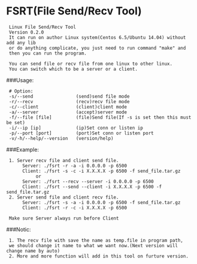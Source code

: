 FSRT(File Send/Recv Tool)
==============

     Linux File Send/Recv Tool
     Version 0.2.0
     It can run on author Linux system(Centos 6.5/Ubuntu 14.04) without add any lib 
     or do anything complicate, you just need to run command "make" and
     then you can run the program. 
     
     You can send file or recv file from one linux to other linux.
     You can switch which to be a server or a client.

###Usage:

     # Option:
     -s/--send                (send)send file mode
     -r/--recv                (recv)recv file mode
     -c/--client              (client)client mode
     -a/--server              (accept)server mode
     -f/--file [file]         (file)Send file(If -s is set then this must be set)
     -i/--ip [ip]             (ip)Set conn or listen ip
     -p/--port [port]         (port)Set conn or listen port
     -v/-h/--help/--version   (version/help)

###Example:

     1. Server recv file and client send file.
          Server: ./fsrt -r -a -i 0.0.0.0 -p 6500
          Client: ./fsrt -s -c -i X.X.X.X -p 6500 -f send_file.tar.gz
               or
          Server: ./fsrt --recv --server -i 0.0.0.0 -p 6500
          Client: ./fsrt --send --client -i X.X.X.X -p 6500 -f send_file.tar.gz          
     2. Server send file and client recv file.
          Server: ./fsrt -s -a -i 0.0.0.0 -p 6500 -f send_file.tar.gz
          Client: ./fsrt -r -c -i X.X.X.X -p 6500 
     
     Make sure Server always run before Client
     
###Notic:

     1. The recv file with save the name as temp.file in program path, 
     we should change it name to what we want now.(Next version will change name by auto)
     2. More and more function will add in this tool on furture version.
